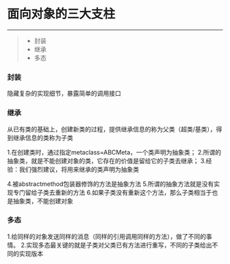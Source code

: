 ﻿# 面向对象的三大支柱
 
-----

> * 封装
> * 继承
> * 多态


### 封装
隐藏复杂的实现细节，暴露简单的调用接口

### 继承
从已有类的基础上，创建新类的过程，提供继承信息的称为父类（超类/基类），得到继承信息的类称为子类

1.在创建类时，通过指定metaclass=ABCMeta，一个类声明为抽象类；
2.所谓的抽象类，就是不能创建对象的类，它存在的价值是留给它的子类去继承；
3.经验：我们强烈建议，将用来继承的类声明为抽象类

4.被abstractmethod包装器修饰的方法是抽象方法
5.所谓的抽象方法就是没有实现专门留给子类去重新的方法
6.如果子类没有重新这个方法，那么子类相当于也是抽象类，不能创建对象

### 多态

1.给同样的对象发送同样的消息（同样的引用调用同样的方法），做了不同的事情。
2.实现多态最关键的就是子类对父类已有方法进行重写，不同的子类给出不同的实现版本





